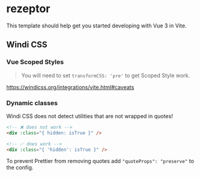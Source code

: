 # rezeptor

This template should help get you started developing with Vue 3 in Vite.

## Windi CSS

### Vue Scoped Styles

> You will need to set `transformCSS: 'pre'` to get Scoped Style work.

https://windicss.org/integrations/vite.html#caveats

### Dynamic classes

Windi CSS does not detect utilities that are not wrapped in quotes!

```html
<!-- ❌ does not work -->
<div :class="{ hidden: isTrue }" />

<!-- ✅ does work -->
<div :class="{ 'hidden': isTrue }" />
```

To prevent Prettier from removing quotes add `"quoteProps": "preserve"` to the config.
